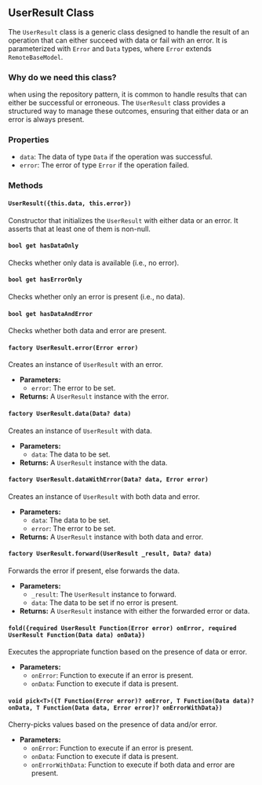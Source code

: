 ## UserResult Class

The `UserResult` class is a generic class designed to handle the result of an operation that can either succeed with data or fail with an error. It is parameterized with `Error` and `Data` types, where `Error` extends `RemoteBaseModel`.

### Why do we need this class?

 when using the repository pattern, it is common to handle results that can either be successful or erroneous. The `UserResult` class provides a structured way to manage these outcomes, ensuring that either data or an error is always present.

### Properties

- `data`: The data of type `Data` if the operation was successful.
- `error`: The error of type `Error` if the operation failed.

### Methods

#### `UserResult({this.data, this.error})`

Constructor that initializes the `UserResult` with either data or an error. It asserts that at least one of them is non-null.

#### `bool get hasDataOnly`

Checks whether only data is available (i.e., no error).

#### `bool get hasErrorOnly`

Checks whether only an error is present (i.e., no data).

#### `bool get hasDataAndError`

Checks whether both data and error are present.

#### `factory UserResult.error(Error error)`

Creates an instance of `UserResult` with an error.

- **Parameters:**
  - `error`: The error to be set.
- **Returns:** A `UserResult` instance with the error.

#### `factory UserResult.data(Data? data)`

Creates an instance of `UserResult` with data.

- **Parameters:**
  - `data`: The data to be set.
- **Returns:** A `UserResult` instance with the data.

#### `factory UserResult.dataWithError(Data? data, Error error)`

Creates an instance of `UserResult` with both data and error.

- **Parameters:**
  - `data`: The data to be set.
  - `error`: The error to be set.
- **Returns:** A `UserResult` instance with both data and error.

#### `factory UserResult.forward(UserResult _result, Data? data)`

Forwards the error if present, else forwards the data.

- **Parameters:**
  - `_result`: The `UserResult` instance to forward.
  - `data`: The data to be set if no error is present.
- **Returns:** A `UserResult` instance with either the forwarded error or data.

#### `fold({required UserResult Function(Error error) onError, required UserResult Function(Data data) onData})`

Executes the appropriate function based on the presence of data or error.

- **Parameters:**
  - `onError`: Function to execute if an error is present.
  - `onData`: Function to execute if data is present.

#### `void pick<T>({T Function(Error error)? onError, T Function(Data data)? onData, T Function(Data data, Error error)? onErrorWithData})`

Cherry-picks values based on the presence of data and/or error.

- **Parameters:**
  - `onError`: Function to execute if an error is present.
  - `onData`: Function to execute if data is present.
  - `onErrorWithData`: Function to execute if both data and error are present.